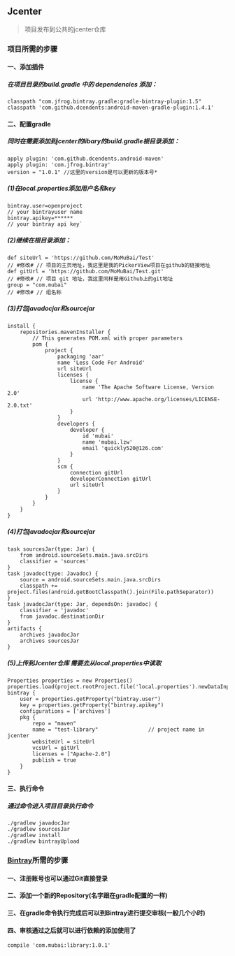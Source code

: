 ## Jcenter 
> 项目发布到公共的jcenter仓库
> 

### 项目所需的步骤
#### 一、添加插件
##### 在项目目录的build.gradle 中的 dependencies 添加：
```
classpath "com.jfrog.bintray.gradle:gradle-bintray-plugin:1.5" 
classpath 'com.github.dcendents:android-maven-gradle-plugin:1.4.1'
```

#### 二、配置gradle
##### 同时在需要添加到jcenter的libary的build.gradle根目录添加：
```
apply plugin: 'com.github.dcendents.android-maven' 
apply plugin: 'com.jfrog.bintray'
version = "1.0.1" //这里的version是可以更新的版本号*
```

##### (1)在local.properties添加用户名和key
```
bintray.user=openproject 
// your bintrayuser name 
bintray.apikey=****** 
// your bintray api key`
```
##### (2)继续在根目录添加：
```
def siteUrl = 'https://github.com/MoMuBai/Test' 
// #修改# // 项目的主页地址，我这里是我的PickerView项目在github的链接地址 
def gitUrl = 'https://github.com/MoMuBai/Test.git' 
// #修改# // 项目 git 地址，我这里同样是用Github上的git地址 
group = "com.mubai" 
// #修改# // 组名称
```

##### (3)打包javadocjar和sourcejar
```
install { 
    repositories.mavenInstaller {
        // This generates POM.xml with proper parameters
        pom {
            project {
                packaging 'aar'
                name 'Less Code For Android'
                url siteUrl
                licenses {
                    license {
                        name 'The Apache Software License, Version 2.0'
                        url 'http://www.apache.org/licenses/LICENSE-2.0.txt'
                    }
                }
                developers {
                    developer {
                        id 'mubai'
                        name 'mubai.lzw'
                        email 'quickly520@126.com'
                    }
                }
                scm {
                    connection gitUrl
                    developerConnection gitUrl
                    url siteUrl
                }
            }
        }
    }
}
```
##### (4)打包javadocjar和sourcejar
```
task sourcesJar(type: Jar) {
    from android.sourceSets.main.java.srcDirs
    classifier = 'sources'
}
task javadoc(type: Javadoc) {
    source = android.sourceSets.main.java.srcDirs
    classpath += project.files(android.getBootClasspath().join(File.pathSeparator))
}
task javadocJar(type: Jar, dependsOn: javadoc) {
    classifier = 'javadoc'
    from javadoc.destinationDir
}
artifacts {
    archives javadocJar
    archives sourcesJar
}
```
##### (5)上传到Jcenter仓库 需要去从local.properties中读取
``` 
Properties properties = new Properties()
properties.load(project.rootProject.file('local.properties').newDataInputStream())
bintray {
    user = properties.getProperty("bintray.user")
    key = properties.getProperty("bintray.apikey")
    configurations = ['archives']
    pkg {
        repo = "maven"
        name = "test-library"                // project name in jcenter
        websiteUrl = siteUrl
        vcsUrl = gitUrl
        licenses = ["Apache-2.0"]
        publish = true
    }
}
```
#### 三、执行命令
##### 通过命令进入项目目录执行命令
```
./gradlew javadocJar
./gradlew sourcesJar
./gradlew install
./gradlew bintrayUpload
```

### [Bintray](https://bintray.com/)所需的步骤
#### 一、注册账号也可以通过Git直接登录
#### 二、添加一个新的Repository(名字跟在gradle配置的一样)
#### 三、在gradle命令执行完成后可以到Bintray进行提交审核(一般几个小时)
#### 四、审核通过之后就可以进行依赖的添加使用了
`compile 'com.mubai:library:1.0.1'`

